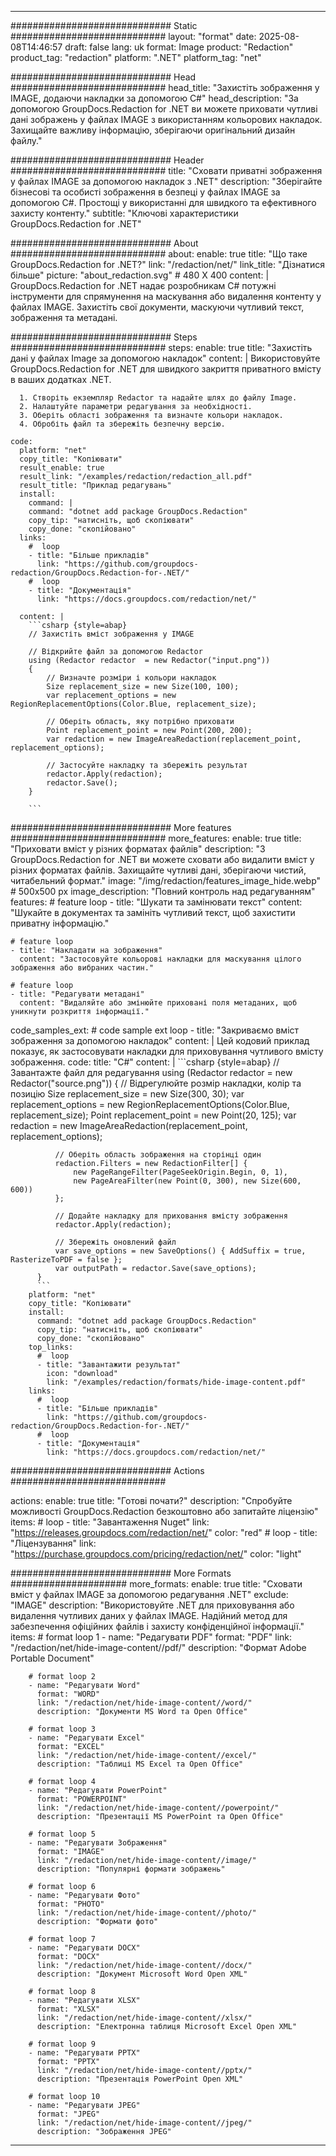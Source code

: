 
---
############################# Static ############################
layout: "format"
date:  2025-08-08T14:46:57
draft: false
lang: uk
format: Image
product: "Redaction"
product_tag: "redaction"
platform: ".NET"
platform_tag: "net"

############################# Head ############################
head_title: "Захистіть зображення у IMAGE, додаючи накладки за допомогою C#"
head_description: "За допомогою GroupDocs.Redaction for .NET ви можете приховати чутливі дані зображень у файлах IMAGE з використанням кольорових накладок. Захищайте важливу інформацію, зберігаючи оригінальний дизайн файлу."

############################# Header ############################
title: "Сховати приватні зображення у файлах IMAGE за допомогою накладок з .NET" 
description: "Зберігайте бізнесові та особисті зображення в безпеці у файлах IMAGE за допомогою C#. Простощі у використанні для швидкого та ефективного захисту контенту."
subtitle: "Ключові характеристики GroupDocs.Redaction for .NET" 

############################# About ############################
about:
    enable: true
    title: "Що таке GroupDocs.Redaction for .NET?"
    link: "/redaction/net/"
    link_title: "Дізнатися більше"
    picture: "about_redaction.svg" # 480 X 400
    content: |
       GroupDocs.Redaction for .NET надає розробникам C# потужні інструменти для спрямунення на маскування або видалення контенту у файлах IMAGE. Захистіть свої документи, маскуючи чутливий текст, зображення та метадані.

############################# Steps ############################
steps:
    enable: true
    title: "Захистіть дані у файлах Image за допомогою накладок"
    content: |
      Використовуйте GroupDocs.Redaction for .NET для швидкого закриття приватного вмісту в ваших додатках .NET.
      
      1. Створіть екземпляр Redactor та надайте шлях до файлу Image.
      2. Налаштуйте параметри редагування за необхідності.
      3. Оберіть області зображення та визначте кольори накладок.
      4. Обробіть файл та збережіть безпечну версію.
   
    code:
      platform: "net"
      copy_title: "Копіювати"
      result_enable: true
      result_link: "/examples/redaction/redaction_all.pdf"
      result_title: "Приклад редагувань"
      install:
        command: |
        command: "dotnet add package GroupDocs.Redaction"
        copy_tip: "натисніть, щоб скопіювати"
        copy_done: "скопійовано"
      links:
        #  loop
        - title: "Більше прикладів"
          link: "https://github.com/groupdocs-redaction/GroupDocs.Redaction-for-.NET/"
        #  loop
        - title: "Документація"
          link: "https://docs.groupdocs.com/redaction/net/"
          
      content: |
        ```csharp {style=abap}
        // Захистіть вміст зображення у IMAGE

        // Відкрийте файл за допомогою Redactor
        using (Redactor redactor  = new Redactor("input.png"))
        {
            // Визначте розміри і кольори накладок
            Size replacement_size = new Size(100, 100);
            var replacement_options = new RegionReplacementOptions(Color.Blue, replacement_size);

            // Оберіть область, яку потрібно приховати
            Point replacement_point = new Point(200, 200);
            var redaction = new ImageAreaRedaction(replacement_point, replacement_options);
            
            // Застосуйте накладку та збережіть результат
            redactor.Apply(redaction);
            redactor.Save();
        }
        
        ```            


############################# More features ############################
more_features:
  enable: true
  title: "Приховати вміст у різних форматах файлів"
  description: "З GroupDocs.Redaction for .NET ви можете сховати або видалити вміст у різних форматах файлів. Захищайте чутливі дані, зберігаючи чистий, читабельний формат."
  image: "/img/redaction/features_image_hide.webp" # 500x500 px
  image_description: "Повний контроль над редагуванням"
  features:
    # feature loop
    - title: "Шукати та замінювати текст"
      content: "Шукайте в документах та замініть чутливий текст, щоб захистити приватну інформацію."

    # feature loop
    - title: "Накладати на зображення"
      content: "Застосовуйте кольорові накладки для маскування цілого зображення або вибраних частин."

    # feature loop
    - title: "Редагувати метадані"
      content: "Видаляйте або змінюйте приховані поля метаданих, щоб уникнути розкриття інформації."
      
  code_samples_ext:
    # code sample ext loop
    - title: "Закриваємо вміст зображення за допомогою накладок"
      content: |
        Цей кодовий приклад показує, як застосовувати накладки для приховування чутливого вмісту зображення.
      code:
        title: "C#"
        content: |
          ```csharp {style=abap}
          //  Завантажте файл для редагування
          using (Redactor redactor  = new Redactor("source.png"))
          {
              // Відрегулюйте розмір накладки, колір та позицію
              Size replacement_size = new Size(300, 30);
              var replacement_options = new RegionReplacementOptions(Color.Blue, replacement_size);
              Point replacement_point = new Point(20, 125);
              var redaction = new ImageAreaRedaction(replacement_point, replacement_options);
 
              // Оберіть область зображення на сторінці один
              redaction.Filters = new RedactionFilter[] {
                  new PageRangeFilter(PageSeekOrigin.Begin, 0, 1),
                  new PageAreaFilter(new Point(0, 300), new Size(600, 600))
              };

              // Додайте накладку для приховання вмісту зображення
              redactor.Apply(redaction);

              // Збережіть оновлений файл
              var save_options = new SaveOptions() { AddSuffix = true, RasterizeToPDF = false };
              var outputPath = redactor.Save(save_options);
          }
          ```
        platform: "net"
        copy_title: "Копіювати"
        install:
          command: "dotnet add package GroupDocs.Redaction"
          copy_tip: "натисніть, щоб скопіювати"
          copy_done: "скопійовано"
        top_links:
          #  loop
          - title: "Завантажити результат"
            icon: "download"
            link: "/examples/redaction/formats/hide-image-content.pdf"
        links:
          #  loop
          - title: "Більше прикладів"
            link: "https://github.com/groupdocs-redaction/GroupDocs.Redaction-for-.NET/"
          #  loop
          - title: "Документація"
            link: "https://docs.groupdocs.com/redaction/net/"


############################# Actions ############################

actions:
  enable: true
  title: "Готові почати?"
  description: "Спробуйте можливості GroupDocs.Redaction безкоштовно або запитайте ліцензію"
  items:
    #  loop
    - title: "Завантаження Nuget"
      link: "https://releases.groupdocs.com/redaction/net/"
      color: "red"
        #  loop
    - title: "Ліцензування"
      link: "https://purchase.groupdocs.com/pricing/redaction/net/"
      color: "light"


############################# More Formats #####################
more_formats:
    enable: true
    title: "Сховати вміст у файлах IMAGE за допомогою редагування .NET"
    exclude: "IMAGE"
    description: "Використовуйте .NET для приховування або видалення чутливих даних у файлах IMAGE. Надійний метод для забезпечення офіційних файлів і захисту конфіденційної інформації."
    items: 
        # format loop 1
        - name: "Редагувати PDF"
          format: "PDF"
          link: "/redaction/net/hide-image-content//pdf/"
          description: "Формат Adobe Portable Document"

        # format loop 2
        - name: "Редагувати Word"
          format: "WORD"
          link: "/redaction/net/hide-image-content//word/"
          description: "Документи MS Word та Open Office"
          
        # format loop 3
        - name: "Редагувати Excel"
          format: "EXCEL"
          link: "/redaction/net/hide-image-content//excel/"
          description: "Таблиці MS Excel та Open Office"

        # format loop 4
        - name: "Редагувати PowerPoint"
          format: "POWERPOINT"
          link: "/redaction/net/hide-image-content//powerpoint/"
          description: "Презентації MS PowerPoint та Open Office"

        # format loop 5
        - name: "Редагувати Зображення"
          format: "IMAGE"
          link: "/redaction/net/hide-image-content//image/"
          description: "Популярні формати зображень"

        # format loop 6
        - name: "Редагувати Фото"
          format: "PHOTO"
          link: "/redaction/net/hide-image-content//photo/"
          description: "Формати фото"

        # format loop 7
        - name: "Редагувати DOCX"
          format: "DOCX"
          link: "/redaction/net/hide-image-content//docx/"
          description: "Документ Microsoft Word Open XML"
          
        # format loop 8
        - name: "Редагувати XLSX"
          format: "XLSX"
          link: "/redaction/net/hide-image-content//xlsx/"
          description: "Електронна таблиця Microsoft Excel Open XML"
          
        # format loop 9
        - name: "Редагувати PPTX"
          format: "PPTX"
          link: "/redaction/net/hide-image-content//pptx/"
          description: "Презентація PowerPoint Open XML"

        # format loop 10
        - name: "Редагувати JPEG"
          format: "JPEG"
          link: "/redaction/net/hide-image-content//jpeg/"
          description: "Зображення JPEG"


---
